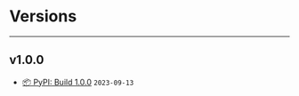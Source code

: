 # Versions

---

## v1.0.0

- [📦 PyPI: Build 1.0.0](https://sudheerkreddyg.github.io/sudheer.github.io/) `2023-09-13`
